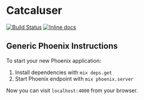 # Catcaluser

[![Build Status](https://travis-ci.org/catcalzone/catcaluser.svg?branch=master)](https://travis-ci.org/catcalzone/catcaluser)
[![Inline docs](http://inch-ci.org/github/catcalzone/catcaluser.svg?branch=master&style=flat-square)](http://inch-ci.org/github/catcalzone/catcaluser)


## Generic Phoenix Instructions

To start your new Phoenix application:

1. Install dependencies with `mix deps.get`
2. Start Phoenix endpoint with `mix phoenix.server`

Now you can visit `localhost:4000` from your browser.
